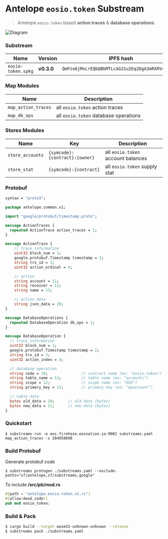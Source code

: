 # Antelope `eosio.token` Substream

> Antelope `eosio.token` based **action traces** & **database operations**.

![Diagram](https://user-images.githubusercontent.com/550895/209873867-aaf32fb8-4fcf-4d5f-8617-e6b804d6fca7.png)

### Substream

| Name                | Version     | IPFS hash |
|---------------------|-------------|-----------|
| `eosio-token.spkg`  | **v0.3.0**  | `QmPzo6jMnLrEQbQBbMTLcAG31u2Eq2DgA3mRXRV4pSo8VF`

### Map Modules

| Name                  | Description
|-----------------------|--------------------------------------|
| `map_action_traces`   | all `eosio.token` action traces
| `map_db_ops`          | all `eosio.token` database operations

### Stores Modules

| Name             | Key                              |  Description
|------------------|----------------------------------|-------------------------------------|
| `store_accounts` | `{symcode}:{contract}:{owner}`   |  all `eosio.token` account balances
| `store_stat`     | `{symcode}:{contract}`           |  all `eosio.token` supply stat

### Protobuf

```proto
syntax = "proto3";

package antelope.common.v1;

import "google/protobuf/timestamp.proto";

message ActionTraces {
  repeated ActionTrace action_traces = 1;
}

message ActionTrace {
    // trace information
    uint32 block_num = 1;
    google.protobuf.Timestamp timestamp = 2;
    string trx_id = 3;
    uint32 action_ordinal = 4;

    // action
    string account = 11;
    string receiver = 12;
    string name = 13;

    // action data
    string json_data = 20;
}

message DatabaseOperations {
  repeated DatabaseOperation db_ops = 1;
}

message DatabaseOperation {
  // trace information
  uint32 block_num = 1;
  google.protobuf.Timestamp timestamp = 2;
  string trx_id = 3;
  uint32 action_index = 4;

  // database operation
  string code = 10;               // contract name (ex: "eosio.token")
  string table_name = 11;         // table name (ex: "accounts")
  string scope = 12;              // scope name (ex: "EOS")
  string primary_key = 13;        // primary key (ex: "myaccount")

  // table data
  bytes old_data = 20;      // old data (bytes)
  bytes new_data = 21;      // new data (bytes)
}
```

### Quickstart

```
$ substreams run -e eos.firehose.eosnation.io:9001 substreams.yaml map_action_traces -s 284958698
```

### Build Protobuf

Generate protobuf code

```
$ substreams protogen ./substreams.yaml --exclude-paths="sf/antelope,sf/substreams,google"
```

To include **/src/pb/mod.rs**

```rs
#[path = "antelope.eosio.token.v1.rs"]
#[allow(dead_code)]
pub mod eosio_token;
```

### Build & Pack

```bash
$ cargo build --target wasm32-unknown-unknown --release
$ substreams pack ./substreams.yaml
```
